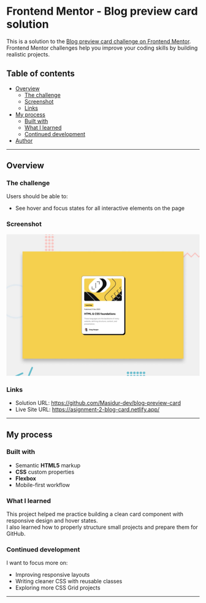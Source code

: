 # Frontend Mentor - Blog preview card solution

This is a solution to the [Blog preview card challenge on Frontend Mentor](https://www.frontendmentor.io/challenges/blog-preview-card-ckPaj01IcS).  
Frontend Mentor challenges help you improve your coding skills by building realistic projects.  

## Table of contents
- [Overview](#overview)
  - [The challenge](#the-challenge)
  - [Screenshot](#screenshot)
  - [Links](#links)
- [My process](#my-process)
  - [Built with](#built-with)
  - [What I learned](#what-i-learned)
  - [Continued development](#continued-development)
- [Author](#author)

---

## Overview

### The challenge
Users should be able to:
- See hover and focus states for all interactive elements on the page

### Screenshot
![Preview](./preview.jpg)

### Links
- Solution URL: https://github.com/Masidur-dev/blog-preview-card 
- Live Site URL: https://asignment-2-blog-card.netlify.app/

---

## My process

### Built with
- Semantic **HTML5** markup  
- **CSS** custom properties  
- **Flexbox**  
- Mobile-first workflow  

### What I learned
This project helped me practice building a clean card component with responsive design and hover states.  
I also learned how to properly structure small projects and prepare them for GitHub.

### Continued development
I want to focus more on:
- Improving responsive layouts  
- Writing cleaner CSS with reusable classes  
- Exploring more CSS Grid projects  

---


